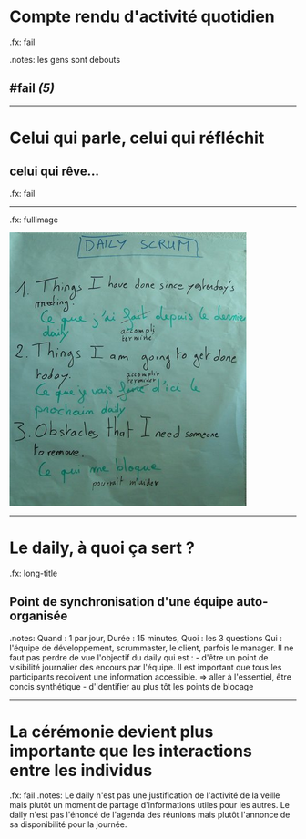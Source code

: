 # Compte rendu d'activité quotidien

.fx: fail

.notes: les gens sont debouts

## #fail *(5)*

---
# Celui qui parle, celui qui réfléchit
## celui qui rêve...
.fx: fail

---
.fx: fullimage

![ce que j'ai terminé hier, ce que je vais terminé aujourd'hui, ce qui me bloque](images/daily-small.jpg)

---
# Le daily, à quoi ça sert ?
.fx: long-title

## Point de synchronisation d'une équipe auto-organisée

.notes: Quand : 1 par jour, Durée : 15 minutes, Quoi : les 3 questions Qui : l'équipe de développement, scrummaster, le client, parfois le manager. Il ne faut pas perdre de vue l'objectif du daily qui est : - d'être un point de visibilité journalier des encours par l'équipe.  Il est important que tous les participants recoivent une information accessible. => aller à l'essentiel, être concis synthétique - d'identifier au plus tôt les points de blocage

---
# La cérémonie devient plus importante que les interactions entre les individus

.fx: fail
.notes: Le daily n'est pas une justification de l'activité de la veille mais plutôt un moment de partage d'informations utiles pour les autres. Le daily n'est pas l'énoncé de l'agenda des réunions mais plutôt l'annonce de sa disponibilité pour la journée. 

